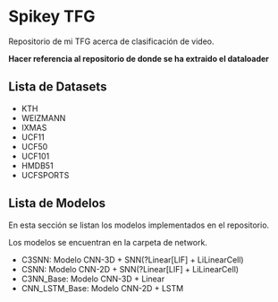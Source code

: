 # Spikey TFG

Repositorio de mi TFG acerca de clasificación de video.

**Hacer referencia al repositorio de donde se ha extraido el dataloader**




## Lista de Datasets

* KTH 		
* WEIZMANN	
* IXMAS 		
* UCF11 		
* UCF50 		
* UCF101 	
* HMDB51 		
* UCFSPORTS 	


## Lista de Modelos

En esta sección se listan los modelos implementados en el repositorio.

Los modelos se encuentran en la carpeta de network. 

* C3SNN: Modelo CNN-3D + SNN(?Linear[LIF] + LiLinearCell)
* CSNN: Modelo CNN-2D + SNN(?Linear[LIF] + LiLinearCell)
* C3NN_Base: Modelo CNN-3D + Linear
* CNN_LSTM_Base: Modelo CNN-2D + LSTM


